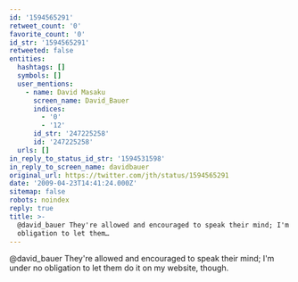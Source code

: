 ```yaml
---
id: '1594565291'
retweet_count: '0'
favorite_count: '0'
id_str: '1594565291'
retweeted: false
entities:
  hashtags: []
  symbols: []
  user_mentions:
    - name: David Masaku
      screen_name: David_Bauer
      indices:
        - '0'
        - '12'
      id_str: '247225258'
      id: '247225258'
  urls: []
in_reply_to_status_id_str: '1594531598'
in_reply_to_screen_name: davidbauer
original_url: https://twitter.com/jth/status/1594565291
date: '2009-04-23T14:41:24.000Z'
sitemap: false
robots: noindex
reply: true
title: >-
  @david_bauer They're allowed and encouraged to speak their mind; I'm under no
  obligation to let them…
---
```


@david_bauer They're allowed and encouraged to speak their mind; I'm under no obligation to let them do it on my website, though.